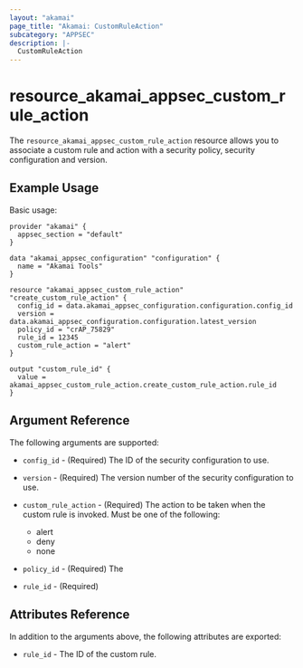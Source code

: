 ```yaml
---
layout: "akamai"
page_title: "Akamai: CustomRuleAction"
subcategory: "APPSEC"
description: |-
  CustomRuleAction
---
```


# resource_akamai_appsec_custom_rule_action


The `resource_akamai_appsec_custom_rule_action` resource allows you to associate a custom rule and action with a security policy, security configuration and version.


## Example Usage

Basic usage:

```hcl
provider "akamai" {
  appsec_section = "default"
}

data "akamai_appsec_configuration" "configuration" {
  name = "Akamai Tools"
}

resource "akamai_appsec_custom_rule_action" "create_custom_rule_action" {
  config_id = data.akamai_appsec_configuration.configuration.config_id
  version = data.akamai_appsec_configuration.configuration.latest_version
  policy_id = "crAP_75829"
  rule_id = 12345
  custom_rule_action = "alert"
}

output "custom_rule_id" {
  value = akamai_appsec_custom_rule_action.create_custom_rule_action.rule_id
}

```

## Argument Reference

The following arguments are supported:

* `config_id` - (Required) The ID of the security configuration to use.

* `version` - (Required) The version number of the security configuration to use.

* `custom_rule_action` - (Required) The action to be taken when the custom rule is invoked. Must be one of the following:
  * alert
  * deny
  * none

* `policy_id` - (Required) The 

* `rule_id` - (Required)

## Attributes Reference

In addition to the arguments above, the following attributes are exported:

* `rule_id` - The ID of the custom rule.

